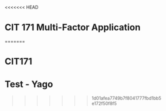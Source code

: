 <<<<<<< HEAD
# CIT 171 Multi-Factor Application
 
=======
# CIT171

# Test - Yago
>>>>>>> 1d01afea7749b7f8041777fbd1bb5e172f50f8f5
